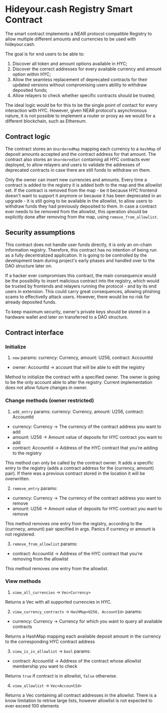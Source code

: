 # Hideyour.cash Registry Smart Contract

The smart contract implements a NEAR protocol compatible Registry to allow multiple different amounts and currencies to be used with hideyour.cash.

The goal is for end users to be able to:
1. Discover all token and amount options available in HYC;
2. Discover the correct addresses for every available currency and amount option within HYC;
3. Allow the seamless replacement of deprecated contracts for their updated versions without compromising users ability to withdraw deposited funds;
4. Allow relayers to check whether specific contracts should be trusted; 

The ideal logic would be for this to be the single point of contact for every interaction with HYC. However, given NEAR protocol's asynchronous nature, it is not possible to implement a router or proxy as we would for a different blockchain, such as Ethereum.

## Contract logic
The contract stores an `UnorderedMap` mapping each currency to a `HashMap` of deposit amounts accepted and the contract address for that amount.
The contract also stores an `UnorderedSet` containing all HYC contracts ever deployed, to allow relayers and users to validate the addresses of deprecated contracts in case there are still funds to withdraw on them.

Only the owner can insert new currencies and amounts.
Every time a contract is added to the registry it is added both to the map and the allowlist set. If the contract is removed from the map - be it because HYC frontend doesn't want to support it anymore or because it has been deprecated in an upgrade - it is still going to be available in the allowlist, to allow users to withdraw funds they had previously deposited to them.
In case a contract ever needs to be removed from the allowlist, this operation should be explicitly done after removing from the map, using `remove_from_allowlist`.

## Security assumptions
This contract does not handle user funds directly, it is only an on-chain information registry. Therefore, this contract has no intention of being run as a fully decentralized application. It is going to be controlled by the development team during project's early phases and handled over to the DAO structure later on.

If a hacker ever compromises this contract, the main consequence would be the possibility to insert malicious contract into the registry, which would be trusted by frontends and relayers running the protocol - and by its end users in extension. This could carry great consequences, allowing phishing scams to effectivelly attack users. However, there would be no risk for already deposited funds.

To keep maximum security, owner's private keys should be stored in a hardware wallet and later on transferred to a DAO structure.

## Contract interface

### Initialize
1. `new`
params:
currency: Currency, amount: U256, contract: AccountId
  - owner: AccountId -> account that will be able to edit the registry

Method to initialize the contract with a specified owner. The owner is going to be the only account able to alter the registry. Current implementation does not allow future changes in owner.

### Change methods (owner restricted)
1. `add_entry`
params:
currency: Currency, amount: U256, contract: AccountId
  - currency: Currency -> The currency of the contract address you want to add
  - amount: U256 -> Amount value of deposits for HYC contract you want to add
  - contract: AccountId -> Address of the HYC contract that you're adding to the registry

This method can only be called by the contract owner.
It adds a specific entry to the registry (adds a contract address for the (currency, amount) pair).
If there was a previous contract stored in the location it will be overwritten.

2. `remove_entry`
params:
  - currency: Currency -> The currency of the contract address you want to remove
  - amount: U256 -> Amount value of deposits for HYC contract you want to remove

This method removes one entry from the registry, according to the (currnecy, amount) pair specified in args.
Panics if currency or amount is not registered.

3. `remove_from_allowlist`
params:
  - contract: AccountId -> Address of the HYC contract that you're removing from the allowlist

This method removes one entry from the allowlist. 

### View methods
1. `view_all_currencies` -> `Vec<Currency>`

Returns a Vec with all supported currencies in HYC.

2. `view_currency_contracts` -> `HashMap<U256, AccountId>`
params:
  - currency: Currency -> Currency for which you want to query all available contracts

Returns a HashMap mapping each available deposit amount in the currency to the corresponding HYC contract address 

3. `view_is_in_allowlist` -> `bool`
params:
  - contract: AccountId -> Address of the contract whose allowlist membership you want to check

Returns `true` if contract is in allowlist, `false` otherwise.

4. `view_allowlist` -> `Vec<AccountId>`

Returns a Vec containing all contract addresses in the allowlist.
There is a know limitation to retrive large lists, however allowlist is not expected to ever exceed 100 elements